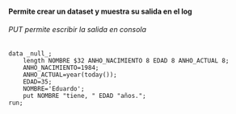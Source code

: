 #### Permite crear un dataset y muestra su salida en el log 
###### PUT permite escribir la salida en consola
```
data _null_;
	length NOMBRE $32 ANHO_NACIMIENTO 8 EDAD 8 ANHO_ACTUAL 8;
	ANHO_NACIMIENTO=1984;
	ANHO_ACTUAL=year(today());
	EDAD=35;
	NOMBRE='Eduardo';
	put NOMBRE "tiene, " EDAD "años.";
run;
```


